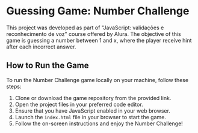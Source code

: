 # Guessing Game: Number Challenge
This project was developed as part of "JavaScript: validações e reconhecimento de voz" course offered by Alura. The objective of this game is guessing a number between 1 and x, where the player receive hint after each incorrect answer.

## How to Run the Game

To run the Number Challenge game locally on your machine, follow these steps:

1. Clone or download the game repository from the provided link.
2. Open the project files in your preferred code editor.
3. Ensure that you have JavaScript enabled in your web browser.
4. Launch the `index.html` file in your browser to start the game.
5. Follow the on-screen instructions and enjoy the Number Challenge!

